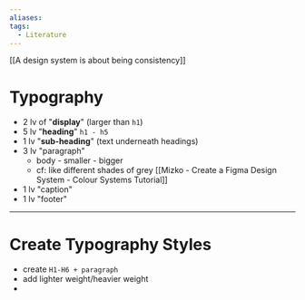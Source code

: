 ```yaml
---
aliases:
tags:
  - Literature
---
```


[[A design system is about being consistency]]

# Typography

- 2 lv of "**display**" (larger than `h1`)
- 5 lv "**heading**" `h1 - h5`
- 1 lv "**sub-heading**" (text underneath headings)
- 3 lv "paragraph"
  - body - smaller - bigger 
  - cf: like different shades of grey [[Mizko - Create a Figma Design System - Colour Systems Tutorial]]
- 1 lv "caption"
- 1 lv "footer"

---

# Create Typography Styles

- create `H1-H6 + paragraph`
- add lighter weight/heavier weight
- 